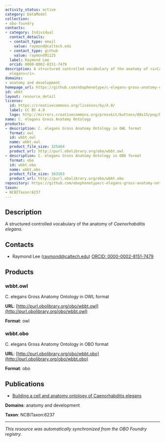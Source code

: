 ```yaml
---
activity_status: active
category: DataModel
collection:
- obo-foundry
contacts:
- category: Individual
  contact_details:
  - contact_type: email
    value: raymond@caltech.edu
  - contact_type: github
    value: raymond91125
  label: Raymond Lee
  orcid: 0000-0002-8151-7479
description: A structured controlled vocabulary of the anatomy of <i>Caenorhabditis
  elegans</i>.
domains:
- anatomy and development
homepage_url: https://github.com/obophenotype/c-elegans-gross-anatomy-ontology
id: wbbt
layout: resource_detail
license:
  id: https://creativecommons.org/licenses/by/4.0/
  label: CC BY 4.0
  logo: http://mirrors.creativecommons.org/presskit/buttons/80x15/png/by.png
name: C. elegans Gross Anatomy Ontology
products:
- description: C. elegans Gross Anatomy Ontology in OWL format
  format: owl
  id: wbbt.owl
  name: wbbt.owl
  product_file_size: 325464
  product_url: http://purl.obolibrary.org/obo/wbbt.owl
- description: C. elegans Gross Anatomy Ontology in OBO format
  format: obo
  id: wbbt.obo
  name: wbbt.obo
  product_file_size: 163163
  product_url: http://purl.obolibrary.org/obo/wbbt.obo
repository: https://github.com/obophenotype/c-elegans-gross-anatomy-ontology
taxon:
- NCBITaxon:6237
---
```

## Description

A structured controlled vocabulary of the anatomy of <i>Caenorhabditis elegans</i>.

## Contacts

- Raymond Lee (raymond@caltech.edu) [ORCID: 0000-0002-8151-7479](https://orcid.org/0000-0002-8151-7479)

## Products

### wbbt.owl

C. elegans Gross Anatomy Ontology in OWL format

**URL**: [http://purl.obolibrary.org/obo/wbbt.owl](http://purl.obolibrary.org/obo/wbbt.owl)

**Format**: owl

### wbbt.obo

C. elegans Gross Anatomy Ontology in OBO format

**URL**: [http://purl.obolibrary.org/obo/wbbt.obo](http://purl.obolibrary.org/obo/wbbt.obo)

**Format**: obo

## Publications

- [Building a cell and anatomy ontology of Caenorhabditis elegans](https://www.ncbi.nlm.nih.gov/pubmed/18629098)

**Domains**: anatomy and development

**Taxon**: NCBITaxon:6237

---

*This resource was automatically synchronized from the OBO Foundry registry.*
